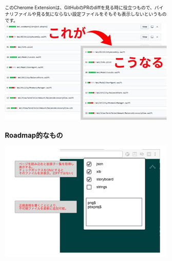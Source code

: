 このCherome Extensionは、GitHubのPRのdiffを見る時に役立つもので、バイナリファイルや見る気にならない設定ファイルをそもそも表示しないというものです。
<img src="https://github.com/ayakix/GitHubDiffIgnore/blob/master/assets/introduction.jpg?raw=true" width="600">

## Roadmap的なもの
<img src="https://github.com/ayakix/GitHubDiffIgnore/blob/master/assets/roadmap.png?raw=true" width="600">
